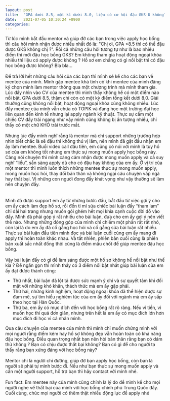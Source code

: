```yaml
---
layout: post
title:  "GPA dưới 8.5, một kì dưới 8.0, liệu có cơ hội đậu GKS-U không?"
date:   2021-07-05 10:30:24 +0900
categories: 
---
```


Từ lúc mình bắt đầu mentor và giúp đỡ các bạn trong việc apply học bổng thì câu hỏi mình nhận được nhiều nhất 
đó là: "Chị ơi, GPA <8.5 thì có thể đậu được GKS không chị ?". Rồi cả những câu hỏi tương tự như là bao nhiêu 
điểm thì mới đậu học bổng GKS? Em không tham gia hoạt động ngoại khóa nhiều thì liệu có apply được không ? 
Hồ sơ em chẳng có gì nổi bật thì có đậu học bổng được không? Bla bla…
<br  /><br  />
Để trả lời hết những câu hỏi của các bạn thì mình sẽ kể cho các bạn về mentee của mình. 
Mình gặp mentee khá tình cờ khi mentee của mình đăng ký chọn mình làm mentor thông qua một chương trình mà mình tham gia. 
Lúc đấy nhìn vào CV của mentee thì mình thấy không hề có một điểm nào nổi bật. GPA dưới 8.5, thậm chí còn có một kỳ điểm 
tổng kết dưới 8.0. Giải thưởng cũng không nổi bật, hoạt động ngoại khóa cũng không nhiều. Lúc đấy mentee của mình vẫn chưa 
có TOPIK và đang học một trường đại học liên quan đến kinh tế nhưng lại apply ngành kỹ thuật. Thực sự cầm một chiếc CV đầy 
trái ngang như vậy mình cũng không bị ấn tượng nhiều, chỉ thấy có một chữ KHÓ trải trước mắt. 
<br  /><br  />
Nhưng lúc đấy mình nghĩ rằng là mentor mà chỉ support những trường hợp nhìn biết chắc là sẽ đậu thì không thú vị lắm, nên mình 
đã gật đầu nhận em ấy làm mentee. Buổi video call đầu tiên, em cũng có nói với mình là tuy hồ sơ của em không tốt nhưng em thực 
sự mong muốn apply học bổng này. Càng nói chuyện thì mình càng cảm nhận được mong muốn apply và cả suy nghĩ “liều”, sẵn sàng apply 
dù cho có đậu hay không của em ấy. Ở vị trí của một mentor thì mình luôn thích những mentee thực sự mong muốn apply, mong muốn học hỏi, 
thay đổi bản thân và không ngại câu chuyện vấp ngã hay thất bại. Vì những con người đong đầy khát vọng như vậy thường sẽ làm nên chuyện đấy.  
<br  /><br  />
Mình đã được support em ấy từ những bước đầu, bắt đầu từ việc gợi ý cho em ấy cách làm đẹp hồ sơ, rồi đến tỉ mỉ sửa chiếc bài luận đầy 
“tham lam” chỉ dài hai trang nhưng muốn gói ghém hết mọi khía cạnh cuộc đời đổ vào đấy. Mình đã phải góp ý rất nhiều cho bài luận, đưa cho 
em ấy gợi ý nên viết thế nào. Nhưng những đóng góp của mình chỉ chiếm một phần rất rất nhỏ, còn lại là do em ấy đã cố gắng học hỏi và cố gắng 
sửa bài luận rất nhiều. Thực sự bài luận đầu tiên mình đọc và bài luận cuối cùng em ấy mang đi apply thì hoàn toàn khác nhau. Và tất nhiên, phiên 
bản cuối cùng là phiên bản xuất sắc nhất đồng thời cũng là điểm mấu chốt để giúp mentee đậu học bổng. 
<br  /><br  />
Vậy bài luận đấy có gì để làm sáng được một hồ sơ không hề nổi bật như thế kia ? Để ngắn gọn thì mình thấy có 3 điểm nổi bật nhất giúp bài luận 
của em ấy đạt được thành công:
<ul>
	<li>Thứ nhất, bài luận đã lột tả được sức mạnh ý chí và sự quyết tâm khi đối mặt với những khó khăn, thách thức mà em ấy gặp phải.</li> 
	<li>Thứ hai, những kinh nghiệm, hoạt động ngoại khóa đã thể hiện được sự đam mê, sự tìm hiểu nghiêm túc của em ấy đối với ngành mà 
	em ấy sắp theo học tại Hàn Quốc. </li>
	<li>Thứ ba, em ấy có mục đích đến với học bổng rất rõ ràng. Nếu vì tiền, vì muốn học thì quá đơn giản, nhưng trên hết là em ấy có mục 
	đích lớn hơn mục đích đi học vì cá nhân mình.</li>
</ul>
Qua câu chuyện của mentee của mình thì mình chỉ muốn chứng minh với mọi người rằng điểm kém hay hồ sơ không đẹp vẫn hoàn toàn có khả năng đậu học bổng.
 Điều quan trọng nhất bạn nên hỏi bản thân rằng bạn có dám thử không ? Bạn có chịu được thất bại không? Bạn có gì để cho người ta thấy rằng bạn xứng 
đáng với học bổng này? 
<br  /><br  />
Mentor chỉ là người chỉ đường, giúp đỡ bạn apply học bổng, còn bạn là người sẽ phải tự mình bước đi. 
Nếu như bạn thực sự mong muốn apply và cần một người support, hỗ trợ bạn thì hãy contact với mình nhé.
<br  /><br  /> 
Fun fact: Em mentee này của mình cũng chính là lý do để mình kể cho mọi người nghe về thất bại của mình với học bổng chính phủ Trung Quốc đấy. 
Cuối cùng, chúc mọi người có thêm thật nhiều động lực để apply nhé 